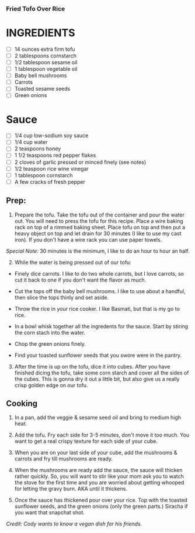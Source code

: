 ### Fried Tofo Over Rice

# INGREDIENTS

- [ ] 14 ounces extra firm tofu
- [ ] 2 tablespoons cornstarch
- [ ] 1/2 tablespoon sesame oil
- [ ] 1 tablespoon vegetable oil
- [ ] Baby bell mushrooms
- [ ] Carrots
- [ ] Toasted sesame seeds
- [ ] Green onions

# Sauce

- [ ] 1/4 cup low-sodium soy sauce
- [ ] 1/4 cup water
- [ ] 2 teaspoons honey
- [ ] 1 1/2 teaspoons red pepper flakes
- [ ] 2 cloves of garlic pressed or minced finely (see notes)
- [ ] 1/2 teaspoon rice wine vinegar
- [ ] 1 tablespoon cornstarch
- [ ] A few cracks of fresh pepper

## Prep:

1. Prepare the tofu. Take the tofu out of the container and pour the water out. You will need to press the tofu for this recipe. Place a wire baking rack on top of a rimmed baking sheet. Place tofu on top and then put a heavy object on top and let drain for 30 minutes (I like to use my cast iron). If you don't have a wire rack you can use paper towels.

*Special Note:* 30 minutes is the minimum, I like to do an hour to hour an half.

2. While the water is being pressed out of our tofu:

- Finely dice carrots. I like to do two whole carrots, but I love carrots, so cut it back to one if you don't want the flavor as much.

- Cut the tops off the baby bell mushrooms. I like to use about a handful, then slice the tops thinly and set aside.

- Throw the rice in your rice cooker. I like Basmati, but that is my go to rice.

- In a bowl whisk together all the ingredents for the sauce. Start by stiring the corn stach into the water.

- Chop the green onions finely.

- Find your toasted sunflower seeds that you swore were in the pantry.

3. After the time is up on the tofu, dice it into cubes. After you have finished dicing the tofu, take some corn starch and cover all the sides of the cubes. This is gonna dry it out a little bit, but also give us a really crisp golden edge on our tofu.

## Cooking

1. In a pan, add the veggie & sesame seed oil and bring to medium high heat.

2. Add the tofu. Fry each side for 3-5 minutes, don't move it too much. You want to get a real crispy texture for each side of your cube.

3. When you are on your last side of your cube, add the mushrooms & carrots and fry till mushrooms are ready.

4. When the mushrooms are ready add the sauce, the sauce will thicken rather quickly. So, you will want to stir like your mom ask you to watch the stove for the first time and you are worried about getting whooped for letting the gravy burn. AKA until it thickens.

5. Once the sauce has thickened pour over your rice. Top with the toasted sunflower seeds, and the green onions (only the green parts.) Siracha if you want that snapchat shot.

*Credit: Cody wants to know a vegan dish for his friends.*


